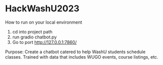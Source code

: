 # HackWashU2023

How to run on your local environment
1) cd into project path
2) run gradio chatbot.py
3) Go to port http://127.0.0.1:7860/

Purpose:
Create a chatbot catered to help WashU students schedule classes. Trained with data that includes WUGO events, course listings, etc.